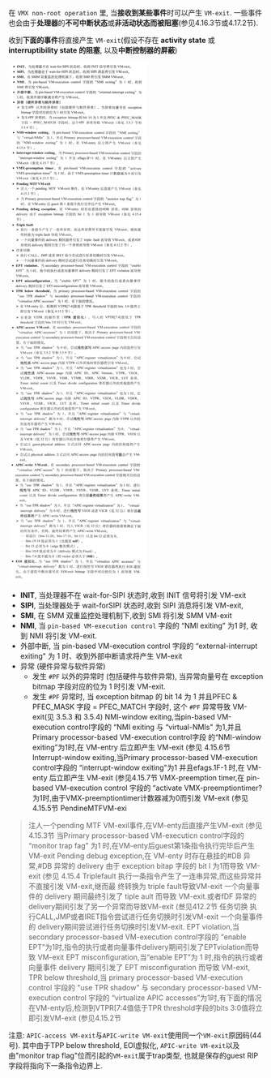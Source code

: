 在 `VMX non-root operation` 里, 当**接收到某些事件**时可以产生 `VM-exit`. 一些事件也会由于**处理器**的**不可中断状态**或**非活动状态而被阻塞**(参见4.16.3节或4.17.2节).

收到**下面的事件**将直接产生 `VM-exit`(假设不存在 **activity state** 或 **interruptibility state 的阻塞**, 以及**中断控制器的屏蔽**)

![config](./images/2.png)

* **INIT**, 当处理器不在 wait-for-SIPI 状态时,收到 INIT 信号将引发 VM-exit
* **SIPI**, 当处理器处于 wait-forSIPI 状态时,收到 SIPI 消息将引发 VM-exit,
* **SMI**, 在 SMM 双重监控处理机制下,收到 SMI 将引发 SMM VM-exit
* **NMI**, 当 `pin-based VM-execution control` 字段的 “NMI exiting” 为1 时, 收到 NMI 将引发 VM-exit.
* 外部中断, 当 pin-based VM-execution control 字段的 “external-interrupt exiting" 为 1 时、收到外部中断请求将产生 VM-exit
* 异常 (硬件异常与软件异常)
    * 发生 `#PF` 以外的异常时 (包括硬件与软件异常), 当异常向量号在 exception bitmap 字段对应的位为 1 时引发 VM-exit.
    * 发生 `#PF` 异常时, 当 exception bitmap 的 bit 14 为 1 并且PFEC & PFEC_MASK 字段 = PFEC_MATCH 字段时, 这个 `#PF` 异常导致 VM-exit(见 3.5.3 和 3.5.4)
NMI-window exiting,当pin-based VM-execution control字段的 “NMI exiting
与 “virtual-NMIs" 为1,并且Primary processor-based VM-execution control字段
的“NMI-window exiting”为1时,在 VM-entry 后立即产生 VM-exit (参见
4.15.6节
Interrupt-window exiting,当Primary processor-based VM-execution control字段的
“interrupt-window exiting"为1 并且efags.1F-1 时,在 VM-enty 后立即产生
VM-exit (参见4.15.7节
VMX-preemption timer,在 pin-based VM-execution control 宇段的 “activate
VMX-preemptiontimer?为1时,由于VMX-preemptiontimer计数器减为0而引发
VM-exit (参见4.15.5节
PendineMTFVM-exi
> 注人一个pending MTF VM-exil事件,在VM-enty后直接产生VM-exit (参见
4.15.3节
> 当Primary processor-based VM-executicn control字段的 “monitor trap fag" 为1
时,在VM-enty后guest第1条指令执行完毕后产生VM-exit
Pending debug exception,在 VM-enty 时存在悬挂的#DB 异常,#DB 异常的
delivery 由于 exception bitap 字段的 bit l 为1而导致 VM-exit (参见 4.15.4
Triplefault
>执行一条指令产生了一连串异常,而这些异常并不直接引发 VM-exit,继而最
终转换为 triple fault导致VM-exit
一个向量事件的 delivery 期间最终引发了 tiple ault 而导致 VM-exit.或者fDF
异常的 delivery期间引发了另一个异常而导致VM-exit (叁见412.2节
任务切换
>执行CALL,JMP或者IRET指令尝试进行任务切换时引发VM-exit
>一个向量事件的 delivery期间尝试进行任务切换时引发VM-exit.
EPT violation,当 secondary processor-based VM-execution control字段的 “enable
EPT”为1时,指令的执行或者向量事件delivery期间引发了EPTviolation而导致
VM-exit
EPT misconfiguration,当“enable EPT”为 1 时,指令的执行或者向量事件
delivery 期间引发了 EPT misconfiguration 而导致 VM-exit,
TPR below threshold,当 primary processor-based VM-execution control 宇段的
"use TPR shadow” 与 secondary processor-based VM-execution control 宇段的
“virtualize APIC accesses”为1时,有下面的情况
>在VM-enty后,检测到VTPR[7:4值低于TPR threshold字段的bits 3:0值将立
即引发VM-exit (参见4.15.2节

注意: `APIC-access VM-exit`与`APIC-write VM-exit`使用同一个`VM-exit`原因码(44号). 其中由于TPP below threshold, EOI虚拟化, `APIC-write VM-exit`以及由"monitor trap flag"位而引起的`VM-exit`属于trap类型, 也就是保存的guest RIP字段将指向下一条指令边界上.